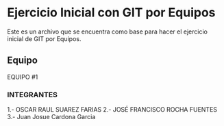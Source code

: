 # Ejercicio Inicial con GIT por Equipos

Este es un archivo que se encuentra como base para hacer el ejercicio inicial de GIT por Equipos.

## Equipo
EQUIPO #1

### INTEGRANTES
1.- OSCAR RAUL SUAREZ FARIAS
2.- JOSÉ FRANCISCO ROCHA FUENTES
3.- Juan Josue Cardona Garcia


